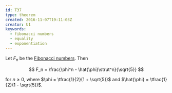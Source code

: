 ```yaml
---
id: T37
type: theorem
created: 2016-11-07T19:11:03Z
creator: U1
keywords:
  - fibonacci numbers
  - equality
  - exponentiation
---
```

Let $F_n$ be the [Fibonacci numbers](D9#fibonacci-number). Then

$$
F_n = \frac{\phi^n - \hat{\phi}\strut^n}{\sqrt{5}}
$$

for $n \geq 0$, where $\phi = \tfrac{1}{2}(1 + \sqrt{5})$ and $\hat{\phi} = \tfrac{1}{2}(1 - \sqrt{5})$.
